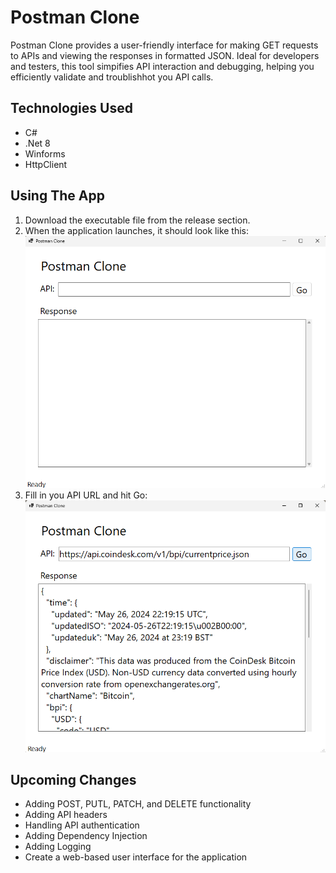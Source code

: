 # Postman Clone
Postman Clone provides a user-friendly interface for making GET requests to APIs and viewing the responses in formatted JSON. Ideal for developers and testers, this tool simpifies API interaction and debugging, helping you efficiently validate and troublishhot you API calls.

## Technologies Used
* C#
* .Net 8
* Winforms
* HttpClient

## Using The App
1. Download the executable file from the release section.
2. When the application launches, it should look like this:
![Postman Clone App ready to run](Images/Screenshot_1.png "Ready to Run")
3. Fill in you API URL and hit Go:
![Postman Clone App ready to run](Images/Screenshot_2.png "Run Results")

## Upcoming Changes
* Adding POST, PUTL, PATCH, and DELETE functionality
* Adding API headers
* Handling API authentication
* Adding Dependency Injection
* Adding Logging
* Create a web-based user interface for the application

